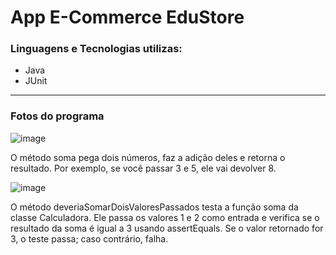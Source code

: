 # App E-Commerce EduStore

### Linguagens e Tecnologias utilizas:
* Java
* JUnit

<hr>

### Fotos do programa
![image](https://github.com/user-attachments/assets/a1485488-54bb-4394-9361-fcb684b174c3)

O método soma pega dois números, faz a adição deles e retorna o resultado. Por exemplo, se você passar 3 e 5, ele vai devolver 8.

![image](https://github.com/user-attachments/assets/2325523d-a871-40cf-9a3c-f110e7307f1a)

O método deveriaSomarDoisValoresPassados testa a função soma da classe Calculadora. Ele passa os valores 1 e 2 como entrada e verifica se o resultado da soma é igual a 3 usando assertEquals. Se o valor retornado for 3, o teste passa; caso contrário, falha.





